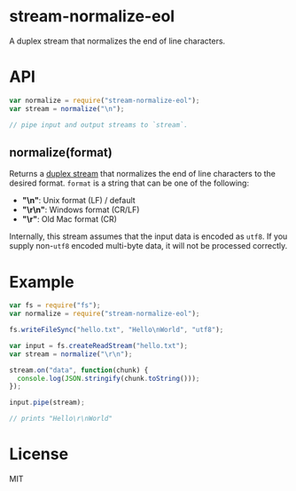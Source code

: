 # stream-normalize-eol

A duplex stream that normalizes the end of line characters.

# API

```js
var normalize = require("stream-normalize-eol");
var stream = normalize("\n");

// pipe input and output streams to `stream`.
```

## normalize(format)

Returns a [duplex stream](https://nodejs.org/api/stream.html#stream_class_stream_duplex)
that normalizes the end of line characters to the desired format.
`format` is a string that can be one of the following:

- **"\n"**: Unix format (LF) / default
- **"\r\n"**: Windows format (CR/LF)
- **"\r"**: Old Mac format (CR)

Internally, this stream assumes that the input data is encoded as `utf8`.
If you supply non-`utf8` encoded multi-byte data, it will not be processed correctly.

# Example

```js
var fs = require("fs");
var normalize = require("stream-normalize-eol");

fs.writeFileSync("hello.txt", "Hello\nWorld", "utf8");

var input = fs.createReadStream("hello.txt");
var stream = normalize("\r\n");

stream.on("data", function(chunk) {
  console.log(JSON.stringify(chunk.toString()));
});

input.pipe(stream);

// prints "Hello\r\nWorld"
```

# License

MIT